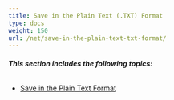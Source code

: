 ```yaml
---
title: Save in the Plain Text (.TXT) Format
type: docs
weight: 150
url: /net/save-in-the-plain-text-txt-format/
---
```


###### **This section includes the following topics:** 

- [Save in the Plain Text Format](/words/net/save-in-the-plain-text-format)
